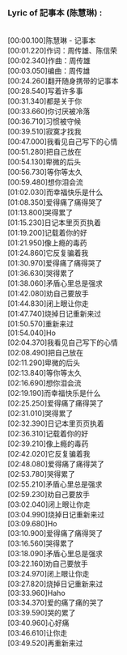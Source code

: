 <h3>Lyric of 記事本 (陈慧琳) :</h3><p><br>[00:00.100]陈慧琳 - 记事本
<br>[00:01.220]作词：周传雄、陈信荣
<br>[00:02.340]作曲：周传雄
<br>[00:03.050]编曲：周传雄
<br>[00:24.260]翻开随身携带的记事本
<br>[00:28.540]写着许多事
<br>[00:31.340]都是关于你
<br>[00:33.660]你讨厌被冷落
<br>[00:36.710]习惯被守候
<br>[00:39.510]寂寞才找我
<br>[00:47.000]我看见自己写下的心情
<br>[00:51.280]把自己放在
<br>[00:54.130]卑微的后头
<br>[00:56.730]等你等太久
<br>[00:59.480]想你泪会流
<br>[01:02.030]而幸福快乐是什么
<br>[01:08.350]爱得痛了痛得哭了
<br>[01:13.800]哭得累了
<br>[01:15.230]日记本里页页执着
<br>[01:19.200]记载着你的好
<br>[01:21.950]像上瘾的毒药
<br>[01:24.860]它反复骗着我
<br>[01:30.970]爱得痛了痛得哭了
<br>[01:36.630]哭得累了
<br>[01:38.060]矛盾心里总是强求
<br>[01:42.080]劝自己要放手
<br>[01:44.830]闭上眼让你走
<br>[01:47.740]烧掉日记重新来过
<br>[01:50.570]重新来过
<br>[01:54.040]Ho
<br>[02:04.370]我看见自己写下的心情
<br>[02:08.490]把自己放在
<br>[02:11.290]卑微的后头
<br>[02:13.840]等你等太久
<br>[02:16.690]想你泪会流
<br>[02:19.190]而幸福快乐是什么
<br>[02:25.250]爱得痛了痛得哭了
<br>[02:31.010]哭得累了
<br>[02:32.390]日记本里页页执着
<br>[02:36.310]记载着你的好
<br>[02:39.210]像上瘾的毒药
<br>[02:42.020]它反复骗着我
<br>[02:48.080]爱得痛了痛得哭了
<br>[02:53.780]哭得累了
<br>[02:55.210]矛盾心里总是强求
<br>[02:59.230]劝自己要放手
<br>[03:02.040]闭上眼让你走
<br>[03:04.990]烧掉日记重新来过
<br>[03:09.680]Ho
<br>[03:10.900]爱得痛了痛得哭了
<br>[03:16.560]哭得累了
<br>[03:18.090]矛盾心里总是强求
<br>[03:22.160]劝自己要放手
<br>[03:24.970]闭上眼让你走
<br>[03:27.820]烧掉日记重新来过
<br>[03:33.960]Haho
<br>[03:34.370]爱的痛了痛的哭了
<br>[03:39.590]哭的累了
<br>[03:40.960]心好痛
<br>[03:46.610]让你走
<br>[03:49.520]再重新来过
</p>